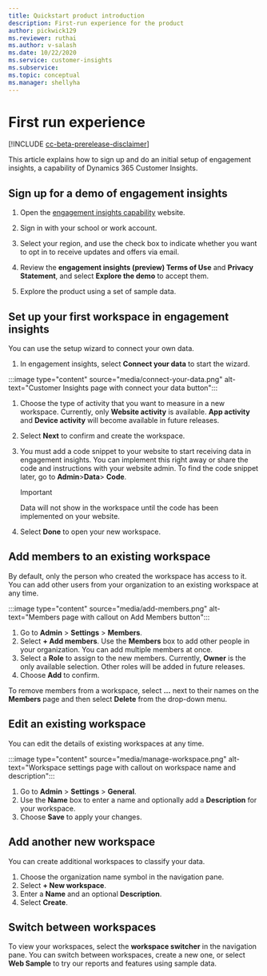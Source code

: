 ```yaml
---
title: Quickstart product introduction 
description: First-run experience for the product
author: pickwick129
ms.reviewer: ruthai
ms.author: v-salash
ms.date: 10/22/2020
ms.service: customer-insights
ms.subservice: 
ms.topic: conceptual
ms.manager: shellyha
---
```


# First run experience

[!INCLUDE [cc-beta-prerelease-disclaimer](includes/cc-beta-prerelease-disclaimer.md)]

This article explains how to sign up and do an initial setup of engagement insights, a capability of Dynamics 365 Customer Insights.

<!-- TODO - Prereauisites in terms of license, SKU etc. I don't beleive anybody can simply open the pi website and sign in? -->

## Sign up for a demo of engagement insights

1. Open the [engagement insights capability](https://pi.dynamics.com/) website. 

1. Sign in with your school or work account.

1. Select your region, and use the check box to indicate whether you want to opt in to receive updates and offers via email.

1. Review the **engagement insights (preview) Terms of Use** and **Privacy Statement**, and select **Explore the demo** to accept them.

1. Explore the product using a set of sample data. 

## Set up your first workspace in engagement insights

You can use the setup wizard to connect your own data.

1. In engagement insights, select **Connect your data** to start the wizard. 

:::image type="content" source="media/connect-your-data.png" alt-text="Customer Insights page with connect your data button":::

1. Choose the type of activity that you want to measure in a new workspace. Currently, only **Website activity** is available. **App activity** and **Device activity** will become available in future releases.

1. Select **Next** to confirm and create the workspace.

1. You must add a code snippet to your website to start receiving data in engagement insights. You can implement this right away or share the code and instructions with your website admin. To find the code snippet later, go to **Admin**>**Data**> **Code**.

   > [!IMPORTANT]
   > Data will not show in the workspace until the code has been implemented on your website.

1. Select **Done** to open your new workspace. 

## Add members to an existing workspace

By default, only the person who created the workspace has access to it. You can add other users from your organization to an existing workspace at any time.

<!-- TODO - can we link this to the manage-workspace article and nto duplicate the procedure and screenshot? -->

:::image type="content" source="media/add-members.png" alt-text="Members page with callout on Add Members button":::

1. Go to **Admin** > **Settings** > **Members**.
2. Select **+ Add members**. Use the  **Members** box to add other people in your organization. You can add multiple members at once.
3. Select a **Role** to assign to the new members. Currently, **Owner** is the only available selection. Other roles will be added in future releases.
4. Choose **Add** to confirm.

To remove members from a workspace, select **...** next to their names on the **Members** page and then select **Delete** from the drop-down menu.

## Edit an existing workspace

<!-- TODO - can we link this to the manage-workspace article and nto duplicate the procedure and screenshot? -->

You can edit the details of existing workspaces at any time.

:::image type="content" source="media/manage-workspace.png" alt-text="Workspace settings page with callout on workspace name and description":::

1. Go to **Admin** > **Settings** > **General**.
1. Use the  **Name** box to enter a name and optionally add a **Description** for your workspace.
1. Choose **Save** to apply your changes.

## Add another new workspace

<!-- TODO - needs screenshot. "organization name symbol" is too vague -->

You can create additional workspaces to classify your data.

1. Choose the organization name symbol in the navigation pane.
2. Select **+ New workspace**.
3. Enter a **Name** and an optional **Description**.
4. Select **Create**.

## Switch between workspaces

To view your workspaces, select the **workspace switcher** in the navigation pane. You can switch between workspaces, create a new one, or select **Web Sample** to try our reports and features using sample data. 

<!-- TODO - need screenshot -->
